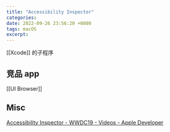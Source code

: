 ```yaml
---
title: "Accessibility Inspector"
categories: 
date: 2022-09-26 23:56:20 +0800
tags: macOS
excerpt: 
---
```



[[Xcode]] 的子程序


## 竞品 app

[[UI Browser]]

## Misc

[Accessibility Inspector - WWDC19 - Videos - Apple Developer](https://developer.apple.com/videos/play/wwdc2019/257/)